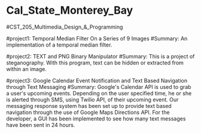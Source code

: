 # Cal_State_Monterey_Bay

#CST_205_Multimedia_Design_&_Programming

#project1: Temporal Median Filter On a Series of 9 Images
#Summary:  An implementation of a temporal median filter. 

#project2: TEXT and PNG Binary Manipulator
#Summary:  This is a project of steganography.  With this program, text can be hidden or extracted from within an image.

#project3: Google Calendar Event Notification and Text Based Navigation through Text Messaging
#Summary:  Google's Calendar API is used to grab a user's upcoming events.  Depending on the user specified time, he or she is alerted through SMS, using Twilio API, of their upcoming event.  Our messaging response system has been set up to provide text based navigation through the use of Google Maps Directions API.  For the developer, a GUI has been implemented to see how many text messages have been sent in 24 hours.
